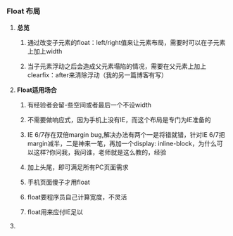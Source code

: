 ### Float 布局

1. **总览**

   1. 通过改变子元素的float：left/right值来让元素布局，需要时可以在子元素上加上width

   2. 当子元素浮动之后会造成父元素塌陷的情况，需要在父元素上加上clearfix：after来清除浮动（我的另一篇博客有写）

      

2. **Float适用场合**

   1. 有经验者会留-些空间或者最后一个不设width

   2. 不需要做响应式，因为手机上没有IE，而这个布局是专门为IE准备的

   3. IE 6/7存在双倍margin bug,解决办法有两个一是将错就错，针对IE 6/7把margin减半，二是神来一笔，再加一个display: inline-block，为什么可以这样?你问我，我问谁，老师就是这么教的，经验

   4. 加上头尾，即可满足所有PC页面需求

   5. 手机页面傻子才用float

   6. float要程序员自己计算宽度，不灵活

   7. float用来应付IE足以

      

3. 